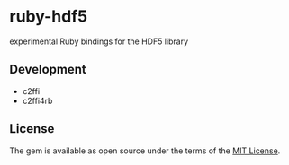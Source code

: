 # ruby-hdf5

experimental Ruby bindings for the HDF5 library

## Development

- c2ffi
- c2ffi4rb

## License

The gem is available as open source under the terms of the [MIT License](https://opensource.org/licenses/MIT).
